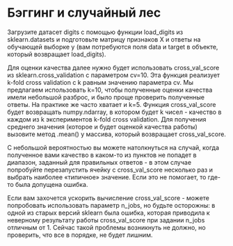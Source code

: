 # Бэггинг и случайный лес
Загрузите датасет digits с помощью функции load_digits из sklearn.datasets и подготовьте матрицу признаков X и ответы на обучающей выборке y (вам потребуются поля data и target в объекте, который возвращает load_digits).

Для оценки качества далее нужно будет использовать cross_val_score из sklearn.cross_validation с параметром cv=10. Эта функция реализует k-fold cross validation c k равным значению параметра cv. Мы предлагаем использовать k=10, чтобы полученные оценки качества имели небольшой разброс, и было проще проверить полученные ответы. На практике же часто хватает и k=5. Функция cross_val_score будет возвращать numpy.ndarray, в котором будет k чисел - качество в каждом из k экспериментов k-fold cross validation. Для получения среднего значения (которое и будет оценкой качества работы) вызовите метод .mean() у массива, который возвращает cross_val_score.

С небольшой вероятностью вы можете натолкнуться на случай, когда полученное вами качество в каком-то из пунктов не попадет в диапазон, заданный для правильных ответов - в этом случае попробуйте перезапустить ячейку с cross_val_score несколько раз и выбрать наиболее «типичное» значение. Если это не помогает, то где-то была допущена ошибка.

Если вам захочется ускорить вычисление cross_val_score - можете попробовать использовать параметр n_jobs, но будьте осторожны: в одной из старых версий sklearn была ошибка, которая приводила к неверному результату работы cross_val_score при задании n_jobs отличным от 1. Сейчас такой проблемы возникнуть не должно, но проверить, что все в порядке, не будет лишним.
